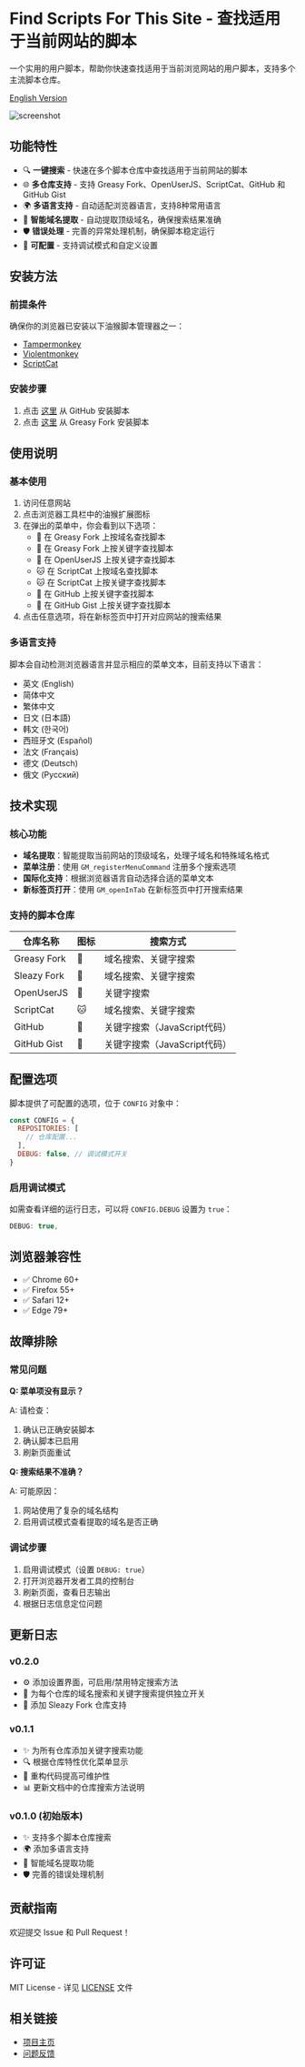 # Find Scripts For This Site - 查找适用于当前网站的脚本

一个实用的用户脚本，帮助你快速查找适用于当前浏览网站的用户脚本，支持多个主流脚本仓库。

[English Version](https://github.com/utags/userscripts/blob/main/find-scripts-for-this-site/README.md)

![screenshot](https://raw.githubusercontent.com/utags/userscripts/main/assets/2025-09-25-19-48-03.png)

## 功能特性

- 🔍 **一键搜索** - 快速在多个脚本仓库中查找适用于当前网站的脚本
- 🌐 **多仓库支持** - 支持 Greasy Fork、OpenUserJS、ScriptCat、GitHub 和 GitHub Gist
- 🌍 **多语言支持** - 自动适配浏览器语言，支持8种常用语言
- 🧩 **智能域名提取** - 自动提取顶级域名，确保搜索结果准确
- 🛡️ **错误处理** - 完善的异常处理机制，确保脚本稳定运行
- 🔧 **可配置** - 支持调试模式和自定义设置

## 安装方法

### 前提条件

确保你的浏览器已安装以下油猴脚本管理器之一：

- [Tampermonkey](https://www.tampermonkey.net/)
- [Violentmonkey](https://violentmonkey.github.io/)
- [ScriptCat](https://scriptcat.org/)

### 安装步骤

1. 点击 [这里](https://github.com/utags/userscripts/raw/main/find-scripts-for-this-site/find-scripts-for-this-site.user.js) 从 GitHub 安装脚本
2. 点击 [这里](https://greasyfork.org/scripts/550659-find-scripts-for-this-site) 从 Greasy Fork 安装脚本

## 使用说明

### 基本使用

1. 访问任意网站
2. 点击浏览器工具栏中的油猴扩展图标
3. 在弹出的菜单中，你会看到以下选项：
   - 🍴 在 Greasy Fork 上按域名查找脚本
   - 🍴 在 Greasy Fork 上按关键字查找脚本
   - 📜 在 OpenUserJS 上按关键字查找脚本
   - 🐱 在 ScriptCat 上按域名查找脚本
   - 🐱 在 ScriptCat 上按关键字查找脚本
   - 🐙 在 GitHub 上按关键字查找脚本
   - 📝 在 GitHub Gist 上按关键字查找脚本
4. 点击任意选项，将在新标签页中打开对应网站的搜索结果

### 多语言支持

脚本会自动检测浏览器语言并显示相应的菜单文本，目前支持以下语言：

- 英文 (English)
- 简体中文
- 繁体中文
- 日文 (日本語)
- 韩文 (한국어)
- 西班牙文 (Español)
- 法文 (Français)
- 德文 (Deutsch)
- 俄文 (Русский)

## 技术实现

### 核心功能

- **域名提取**：智能提取当前网站的顶级域名，处理子域名和特殊域名格式
- **菜单注册**：使用 `GM_registerMenuCommand` 注册多个搜索选项
- **国际化支持**：根据浏览器语言自动选择合适的菜单文本
- **新标签页打开**：使用 `GM_openInTab` 在新标签页中打开搜索结果

### 支持的脚本仓库

| 仓库名称    | 图标 | 搜索方式                     |
| ----------- | ---- | ---------------------------- |
| Greasy Fork | 🍴   | 域名搜索、关键字搜索         |
| Sleazy Fork | 🔞   | 域名搜索、关键字搜索         |
| OpenUserJS  | 📜   | 关键字搜索                   |
| ScriptCat   | 🐱   | 域名搜索、关键字搜索         |
| GitHub      | 🐙   | 关键字搜索（JavaScript代码） |
| GitHub Gist | 📝   | 关键字搜索（JavaScript代码） |

## 配置选项

脚本提供了可配置的选项，位于 `CONFIG` 对象中：

```javascript
const CONFIG = {
  REPOSITORIES: [
    // 仓库配置...
  ],
  DEBUG: false, // 调试模式开关
}
```

### 启用调试模式

如需查看详细的运行日志，可以将 `CONFIG.DEBUG` 设置为 `true`：

```javascript
DEBUG: true,
```

## 浏览器兼容性

- ✅ Chrome 60+
- ✅ Firefox 55+
- ✅ Safari 12+
- ✅ Edge 79+

## 故障排除

### 常见问题

**Q: 菜单项没有显示？**

A: 请检查：

1. 确认已正确安装脚本
2. 确认脚本已启用
3. 刷新页面重试

**Q: 搜索结果不准确？**

A: 可能原因：

1. 网站使用了复杂的域名结构
2. 启用调试模式查看提取的域名是否正确

### 调试步骤

1. 启用调试模式（设置 `DEBUG: true`）
2. 打开浏览器开发者工具的控制台
3. 刷新页面，查看日志输出
4. 根据日志信息定位问题

## 更新日志

### v0.2.0

- ⚙️ 添加设置界面，可启用/禁用特定搜索方法
- 🔄 为每个仓库的域名搜索和关键字搜索提供独立开关
- 🔞 添加 Sleazy Fork 仓库支持

### v0.1.1

- ✨ 为所有仓库添加关键字搜索功能
- 🔍 根据仓库特性优化菜单显示
- 🧹 重构代码提高可维护性
- 📊 更新文档中的仓库搜索方法说明

### v0.1.0 (初始版本)

- ✨ 支持多个脚本仓库搜索
- 🌍 添加多语言支持
- 🧩 智能域名提取功能
- 🛡️ 完善的错误处理机制

## 贡献指南

欢迎提交 Issue 和 Pull Request！

## 许可证

MIT License - 详见 [LICENSE](https://github.com/utags/userscripts/blob/main/LICENSE) 文件

## 相关链接

- [项目主页](https://github.com/utags/userscripts)
- [问题反馈](https://github.com/utags/userscripts/issues)
